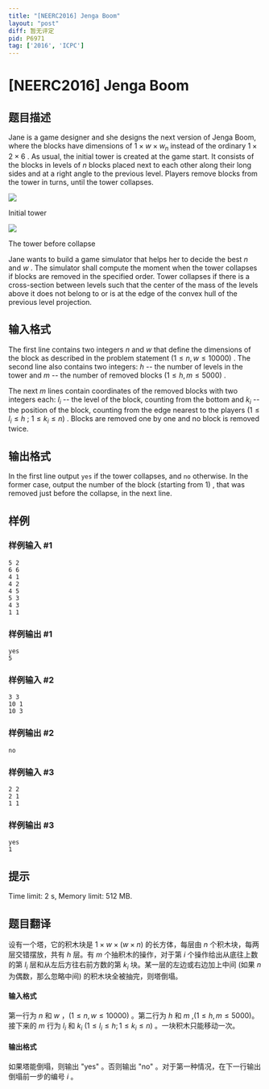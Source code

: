 ```yaml
---
title: "[NEERC2016] Jenga Boom"
layout: "post"
diff: 暂无评定
pid: P6971
tag: ['2016', 'ICPC']
---
```

# [NEERC2016] Jenga Boom
## 题目描述



Jane is a game designer and she designs the next version of Jenga Boom, where the blocks have dimensions of $1 \times w \times w_n$ instead of the ordinary $1 \times 2 \times 6$ . As usual, the initial tower is created at the game start. It consists of the blocks in levels of $n$ blocks placed next to each other along their long sides and at a right angle to the previous level. Players remove blocks from the tower in turns, until the tower collapses.

![](https://onlinejudgeimages.s3.amazonaws.com/problem/13998/%EC%8A%A4%ED%81%AC%EB%A6%B0%EC%83%B7%202016-12-22%20%EC%98%A4%ED%9B%84%208.10.49.png)

Initial tower

![](https://onlinejudgeimages.s3.amazonaws.com/problem/13998/%EC%8A%A4%ED%81%AC%EB%A6%B0%EC%83%B7%202016-12-22%20%EC%98%A4%ED%9B%84%208.11.00.png)

The tower before collapse

Jane wants to build a game simulator that helps her to decide the best $n$ and $w$ . The simulator shall compute the moment when the tower collapses if blocks are removed in the specified order. Tower collapses if there is a cross-section between levels such that the center of the mass of the levels above it does not belong to or is at the edge of the convex hull of the previous level projection.


## 输入格式



The first line contains two integers $n$ and $w$ that define the dimensions of the block as described in the problem statement $(1 \le n , w \le 10 000)$ . The second line also contains two integers: $h$ -- the number of levels in the tower and $m$ -- the number of removed blocks $(1 \le h , m \le 5 000)$ .

The next $m$ lines contain coordinates of the removed blocks with two integers each: $l_{i}$ -- the level of the block, counting from the bottom and $k_{i}$ -- the position of the block, counting from the edge nearest to the players $(1 \le l_{i} \le h$ ; $1 \le k_{i} \le n)$ . Blocks are removed one by one and no block is removed twice.


## 输出格式



In the first line output `yes` if the tower collapses, and `no` otherwise. In the former case, output the number of the block (starting from $1$) , that was removed just before the collapse, in the next line.


## 样例

### 样例输入 #1
```
5 2
6 6
4 1
4 2
4 5
5 3
4 3
1 1

```
### 样例输出 #1
```
yes
5

```
### 样例输入 #2
```
3 3
10 1
10 3

```
### 样例输出 #2
```
no

```
### 样例输入 #3
```
2 2
2 1
1 1

```
### 样例输出 #3
```
yes
1

```
## 提示

Time limit: 2 s, Memory limit: 512 MB. 


## 题目翻译

设有一个塔，它的积木块是 $1\times w\times (w\times n)$ 的长方体，每层由 $n$ 个积木块，每两层交错摆放，共有 $h$ 层。有 $m$ 个抽积木的操作，对于第 $i$ 个操作给出从底往上数的第 $l_i$ 层和从左后方往右前方数的第 $k_i$ 块。某一层的左边或右边加上中间 (如果 $n$ 为偶数，那么忽略中间) 的积木块全被抽完，则塔倒塌。

#### 输入格式
第一行为 $n$ 和 $w$ ，($1\le n,w\le10000$) 。第二行为 $h$ 和 $m$  ,($1\le h,m\le5000$)。接下来的 $m$ 行为 $l_i$ 和 $k_i$ ($1\le l_i\le h;1\le k_i\le n$) 。一块积木只能移动一次。
#### 输出格式
如果塔能倒塌，则输出 "yes" 。否则输出 "no" 。对于第一种情况，在下一行输出倒塌前一步的编号 $i$ 。
